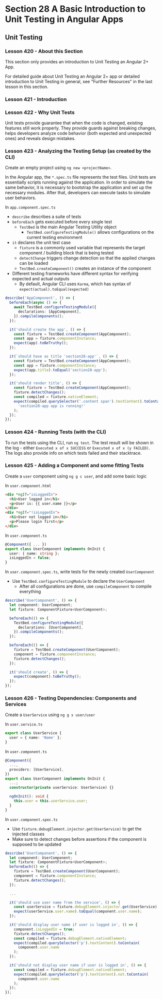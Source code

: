 # Section 28 A Basic Introduction to Unit Testing in Angular Apps

## Unit Testing

### Lesson 420 - About this Section

This section only provides an introduction to Unit Testing an Angular 2+ App.

For detailed guide about Unit Testing an Angular 2+ app or detailed introduction to Unit Testing in general, see "Further Resources" in the last lesson in this section.

### Lesson 421 - Introduction

### Lesson 422 - Why Unit Tests

Unit tests provide guarantee that when the code is changed, existing features still work properly. They provide guards against breaking changes, helps developers analyze code behavior (both expected and unexpected ones) and reveals design mistakes.

### Lesson 423 - Analyzing the Testing Setup (as created by the CLI)

Create an empty project using `ng new <projectName>`.

In the Angular app, the `*.spec.ts` file represents the test files. Unit tests are essentially scripts running against the application. In order to simulate the same behavior, it is necessary to bootstrap the application and set up the necessary modules. After that, developers can execute tasks to simulate user behaviors.

In `app.component.spec.ts`

- `describe` describes a suite of tests
- `beforeEach` gets executed before every single test
  - `TestBed` is the main Angular Testing Utility object
    - `TestBed.configureTestingModule()` allows configurations on the current testing environment
- `it` declares the unit test case
  - `fixture` is a commonly used variable that represents the target component / building block that is being tested
  - `detectChange` triggers change detection so that the applied changes can be loaded
  - `TestBed.createComponent()` creates an instance of the component
- Different testing frameworks have different syntax for verifying expected and actual outputs
  - By default, Angular CLI uses `Karma`, which has syntax of `expect(actual).toEqual(expected)`

```ts
describe('AppComponent', () => {
  beforeEach(async () => {
    await TestBed.configureTestingModule({
      declarations: [AppComponent],
    }).compileComponents();
  });

  it('should create the app', () => {
    const fixture = TestBed.createComponent(AppComponent);
    const app = fixture.componentInstance;
    expect(app).toBeTruthy();
  });

  it(`should have as title 'section28-app'`, () => {
    const fixture = TestBed.createComponent(AppComponent);
    const app = fixture.componentInstance;
    expect(app.title).toEqual('section28-app');
  });

  it('should render title', () => {
    const fixture = TestBed.createComponent(AppComponent);
    fixture.detectChanges();
    const compiled = fixture.nativeElement;
    expect(compiled.querySelector('.content span').textContent).toContain(
      'section28-app app is running!'
    );
  });
});
```

### Lesson 424 - Running Tests (with the CLI)

To run the tests using the CLI, run `ng test`. The test result will be shown in the log - either `Executed x of x SUCCESS` or `Executed x of x (y FAILED)`. The logs also provide info on which tests failed and their stacktrace.

### Lesson 425 - Adding a Component and some fitting Tests

Create a `user` component using `ng g c user`, and add some basic logic

In `user.component.html`

```html
<div *ngIf="isLoggedIn">
  <h1>User logged in</h1>
  <p>User is: {{ user.name }}</p>
</div>
<div *ngIf="!isLoggedIn">
  <h1>User not logged in</h1>
  <p>Please login first</p>
</div>
```

In `user.component.ts`

```ts
@Component({ ... })
export class UserComponent implements OnInit {
  user: { name: string };
  isLoggedIn = false;
}
```

In `user.component.spec.ts`, write tests for the newly created `UserComponent`

- Use `TestBed.configureTestingModule` to declare the `UserComponent`
  - After all configurations are done, use `compileComponent` to compile everything

```ts
describe('UserComponent', () => {
  let component: UserComponent;
  let fixture: ComponentFixture<UserComponent>;

  beforeEach(() => {
    TestBed.configureTestingModule({
      declarations: [UserComponent],
    }).compileComponents();
  });

  beforeEach(() => {
    fixture = TestBed.createComponent(UserComponent);
    component = fixture.componentInstance;
    fixture.detectChanges();
  });

  it('should create', () => {
    expect(component).toBeTruthy();
  });
});
```

### Lesson 426 - Testing Dependencies: Components and Services

Create a `UserService` using `ng g s user/user`

In `user.service.ts`

```ts
export class UserService {
  user = { name: 'Name' };
}
```

In `user.component.ts`

```ts
@Component({
  ...,
  providers: [UserService],
})
export class UserComponent implements OnInit {
  ...;
  constructor(private userService: UserService) {}

  ngOnInit(): void {
    this.user = this.userService.user;
  }
}
```

In `user.component.spec.ts`

- Use `fixture.debugElement.injector.get(UserService)` to get the injected classes
- Make sure to detect changes before assertions if the component is supposed to be updated

```ts
describe('UserComponent', () => {
  let component: UserComponent;
  let fixture: ComponentFixture<UserComponent>;
  beforeEach(() => {
    fixture = TestBed.createComponent(UserComponent);
    component = fixture.componentInstance;
    fixture.detectChanges();
  });

  ...

  it('should use user name from the service', () => {
    const userService = fixture.debugElement.injector.get(UserService);
    expect(userService.user.name).toEqual(component.user.name);
  });

  it('should display user name if user is logged in', () => {
    component.isLoggedIn = true;
    fixture.detectChanges();
    const compiled = fixture.debugElement.nativeElement;
    expect(compiled.querySelector('p').textContent).toContain(
      component.user.name
    );
  });

  it('should not display user name if user is logged in', () => {
    const compiled = fixture.debugElement.nativeElement;
    expect(compiled.querySelector('p').textContent).not.toContain(
      component.user.name
    );
  });
});
```
